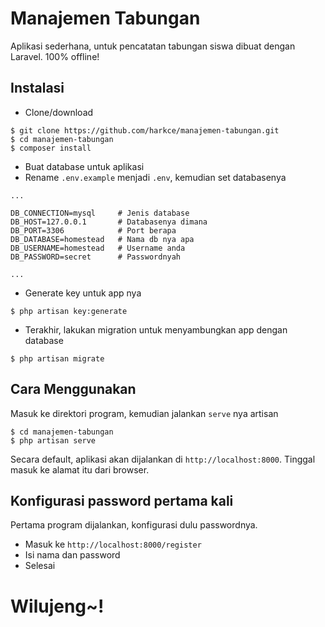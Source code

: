 # Manajemen Tabungan
Aplikasi sederhana, untuk pencatatan tabungan siswa dibuat dengan Laravel.
100% offline!

## Instalasi
- Clone/download
```
$ git clone https://github.com/harkce/manajemen-tabungan.git
$ cd manajemen-tabungan
$ composer install
```
- Buat database untuk aplikasi
- Rename `.env.example` menjadi `.env`, kemudian set databasenya
```
...

DB_CONNECTION=mysql     # Jenis database
DB_HOST=127.0.0.1       # Databasenya dimana
DB_PORT=3306            # Port berapa
DB_DATABASE=homestead   # Nama db nya apa
DB_USERNAME=homestead   # Username anda
DB_PASSWORD=secret      # Passwordnyah

...
```
- Generate key untuk app nya
```
$ php artisan key:generate
```
- Terakhir, lakukan migration untuk menyambungkan app dengan database
```
$ php artisan migrate
```

## Cara Menggunakan
Masuk ke direktori program, kemudian jalankan `serve` nya artisan
```
$ cd manajemen-tabungan
$ php artisan serve
```
Secara default, aplikasi akan dijalankan di `http://localhost:8000`. Tinggal masuk ke alamat itu dari browser.

## Konfigurasi password pertama kali
Pertama program dijalankan, konfigurasi dulu passwordnya.
- Masuk ke `http://localhost:8000/register`
- Isi nama dan password
- Selesai

# Wilujeng~!
